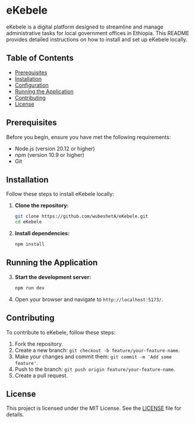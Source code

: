 # eKebele

eKebele is a digital platform designed to streamline and manage administrative tasks for local government offices in Ethiopia. This README provides detailed instructions on how to install and set up eKebele locally.

## Table of Contents
- [Prerequisites](#prerequisites)
- [Installation](#installation)
- [Configuration](#configuration)
- [Running the Application](#running-the-application)
- [Contributing](#contributing)
- [License](#license)

## Prerequisites

Before you begin, ensure you have met the following requirements:
- Node.js (version 20.12 or higher)
- npm (version 10.9 or higher)
- Git

## Installation

Follow these steps to install eKebele locally:

1. **Clone the repository:**
    ```bash
    git clone https://github.com/wubeshetA/eKebele.git
    cd eKebele
    ```

2. **Install dependencies:**
    ```bash
    npm install
    ```


## Running the Application

3. **Start the development server:**
    ```bash
    npm run dev
    ```

4. Open your browser and navigate to `http://localhost:5173/`.

## Contributing

To contribute to eKebele, follow these steps:

1. Fork the repository.
2. Create a new branch: `git checkout -b feature/your-feature-name`.
3. Make your changes and commit them: `git commit -m 'Add some feature'`.
4. Push to the branch: `git push origin feature/your-feature-name`.
5. Create a pull request.

## License

This project is licensed under the MIT License. See the [LICENSE](LICENSE) file for details.